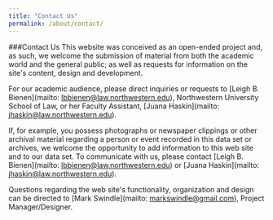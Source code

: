 ```yaml
---
title: "Contact Us"
permalink: /about/contact/
---
```


###Contact Us
This website was conceived as an open-ended project and, as such, we welcome the submission of material from both the academic world and the general public; as well as requests for information on the site's content, design and development. 

For our academic audience, please direct inquiries or requests to [Leigh  B. Bienen](mailto: lbbienen@law.northwestern.edu), Northwestern University School of Law, or her Faculty Assistant, [Juana Haskin](mailto: jhaskin@law.northwestern.edu). 

If, for example, you possess photographs or newspaper clippings or other archival material  regarding a person or event recorded in this data set or archives, we welcome the opportunity to add information to this web site and to our data set. To communicate with us, please contact [Leigh B. Bienen](mailto: lbbienen@law.northwestern.edu) or [Juana Haskin](mailto: jhaskin@law.northwestern.edu).

Questions regarding the web site's functionality, organization and design can be directed to [Mark Swindle](mailto: markswindle@gmail.com), Project Manager/Designer.